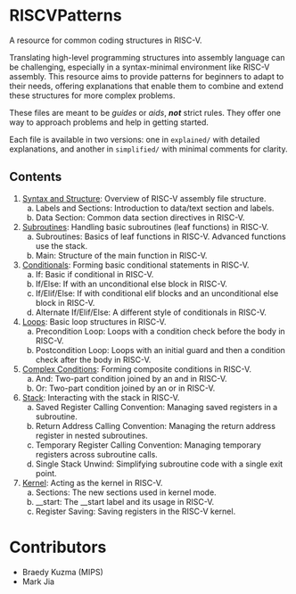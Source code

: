 # RISCVPatterns
A resource for common coding structures in RISC-V.

Translating high-level programming structures into assembly language can be challenging, especially in a syntax-minimal environment like RISC-V assembly. This resource aims to provide patterns for beginners to adapt to their needs, offering explanations that enable them to combine and extend these structures for more complex problems.

These files are meant to be _guides_ or _aids_, ___not___ strict rules. They offer one way to approach problems and help in getting started.

Each file is available in two versions: one in `explained/` with detailed explanations, and another in `simplified/` with minimal comments for clarity.

## Contents

<ol type="1">
  <li>
    <a href="explained/01-SyntaxAndStructure">Syntax and Structure</a>:
    Overview of RISC-V assembly file structure.
    <ol type="a">
      <li>
        Labels and Sections: Introduction to data/text section and labels.
      </li>
      <li>
        Data Section: Common data section directives in RISC-V.
      </li>
    </ol>
  </li>
  <li>
    <a href="explained/02-Subroutines">Subroutines</a>: Handling basic subroutines (leaf functions) in RISC-V.
    <ol type="a">
      <li>
        Subroutines: Basics of leaf functions in RISC-V. Advanced functions use the stack.
      </li>
      <li>
        Main: Structure of the main function in RISC-V.
      </li>
    </ol>
  </li>
  <li>
    <a href="explained/03-Conditionals">Conditionals</a>: Forming basic conditional statements in RISC-V.
    <ol type="a">
      <li>
        If: Basic if conditional in RISC-V.
      </li>
      <li>
        If/Else: If with an unconditional else block in RISC-V.
      </li>
      <li>
        If/Elif/Else: If with conditional elif blocks and an unconditional else block in RISC-V.
      </li>
      <li>
        Alternate If/Elif/Else: A different style of conditionals in RISC-V.
      </li>
    </ol>
  </li>
  <li>
    <a href="explained/04-Loops">Loops</a>: Basic loop structures in RISC-V.
    <ol type="a">
      <li>
        Precondition Loop: Loops with a condition check before the body in RISC-V.
      </li>
      <li>
        Postcondition Loop: Loops with an initial guard and then a condition check after the body in RISC-V.
      </li>
    </ol>
  </li>
  <li>
    <a href="explained/05-ComplexConditions">Complex Conditions</a>: Forming composite conditions in RISC-V.
    <ol type="a">
      <li>
        And: Two-part condition joined by an and in RISC-V.
      </li>
      <li>
        Or: Two-part condition joined by an or in RISC-V.
      </li>
    </ol>
  </li>
  <li>
    <a href="explained/06-Stack">Stack</a>: Interacting with the stack in RISC-V.
    <ol type="a">
      <li>
        Saved Register Calling Convention: Managing saved registers in a subroutine.
      </li>
      <li>
        Return Address Calling Convention: Managing the return address register in nested subroutines.
      </li>
      <li>
        Temporary Register Calling Convention: Managing temporary registers across subroutine calls.
      </li>
      <li>
        Single Stack Unwind: Simplifying subroutine code with a single exit point.
      </li>
    </ol>
  </li>
  <li>
    <a href="explained/07-Kernel">Kernel</a>: Acting as the kernel in RISC-V.
    <ol type="a">
      <li>
        Sections: The new sections used in kernel mode.
      </li>
      <li>
        __start: The __start label and its usage in RISC-V.
      </li>
      <li>
        Register Saving: Saving registers in the RISC-V kernel.
      </li>
    </ol>
  </li>
</ol>

# Contributors
 * Braedy Kuzma (MIPS)
 * Mark Jia
